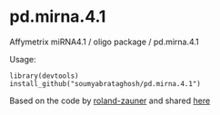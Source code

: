 # pd.mirna.4.1
Affymetrix miRNA4.1 / oligo package / pd.mirna.4.1

Usage:
```
library(devtools)
install_github("soumyabrataghosh/pd.mirna.4.1")
```

Based on the code by [roland-zauner](https://github.com/roland-zauner) and shared [here](https://support.bioconductor.org/p/96882/)


